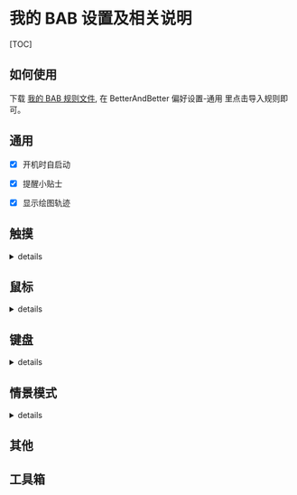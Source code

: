# 我的 BAB 设置及相关说明

[TOC]

## 如何使用

下载 [我的 BAB 规则文件](https://github.com/suliveevil/BetterAndBetter/blob/master/resources/BAB), 在 BetterAndBetter 偏好设置-通用 里点击导入规则即可。

## 通用

-[x] 开机时自启动

-[x] 提醒小贴士

-[x] 显示绘图轨迹



## 触摸

<details>
<summary>details</summary>

| 适用范围 | 有效性 | 修饰键 | 手势 | 动作类型 | 执行动作  | 备注 |
| --- | ------ | ------ | -------- | --- | ----- | --- |
| 所有应用程序 | 1 | | 向左/向右**手势绘图**画直线 | 快捷键 | 转到上一/下一桌面 | 两个手势需单独设置 |
|  |  | |  | |  |  |
|  |  | |  | |  |  |
|  |  | |  | |  |  |
| Safari | 1      |        | 四指重压 | 快捷键 | 执行动作 <kbd>⌘</kbd> <kbd>W</kbd> |  |
|  |  | |  | |  |  |
|  |  | |  | |  |  |
|  |  | |  | |  |  |
|  |  | |  | |  |  |

</details>


## 鼠标

<details>
<summary>details</summary>

| 适用范围 | 有效性 | 修饰键 | 手势 | 动作类型 | 执行动作  | 备注 |
| --- | ------ | ------ | -------- | --- | ----- | --- |
| 所有应用程序 | 1 | | 向左/向右**手势绘图**画直线 | 快捷键 | 转到上一/下一桌面 | 两个手势需单独设置 |
|  |  | |  | |  |  |
|  |  | |  | |  |  |
|  |  | |  | |  |  |
|              |        |        |                             |          |                   |  |
|  |  | |  | |  |  |
|  |  | |  | |  |  |
|  |  | |  | |  |  |
|  |  | |  | |  |  |

</details>

## 键盘

<details>
<summary>details</summary>

| 适用范围 | 有效性 | 快捷键 | 动作类型 | 执行动作  | 备注 |
| ------| ------ | ------ | --------| ----- | --- |
| | 1 |  <kbd>⇧</kbd> <kbd>⌘</kbd> <kbd>X</kbd>| 预设 | 长截图 | 工具箱模块里的长截图功能 |
| | 1 | <kbd>⌥</kbd> <kbd>⌘</kbd> <kbd>B</kbd>| 预设 | 打开/关闭剪切板管理 |  |
| | 0 |  <kbd>⌃</kbd> <kbd>⌥</kbd> <kbd>⌘</kbd> <kbd>←</kbd>| 预设 | 窗口吸附在左边 | 激活(frontmost)的窗口吸附在左边 |
| | 0 |  <kbd>⌃</kbd> <kbd>⌥</kbd> <kbd>⌘</kbd> <kbd>→</kbd>| 预设 | 窗口吸附在右边 | 激活(frontmost)的窗口吸附在右边 |
| |  |  | |  | |
| |  |  | |  | |
| |  |  | |  | |
| |  |  | |  | |

</details>



## 情景模式

<details>
<summary>details</summary>

| 有效性 | 事件 | 动作类型 | 执行动作  | 备注 |
| ------ | ------ | --------| ----- | --- |
|  | |  | |  |
|  | |  | |  |
|  | |  | |  |
|  | |  | |  |
|  | |  | |  |
|  | |  | |  |
|  | |  | |  |
|  | |  | |  |

</details>

## 其他

## 工具箱

